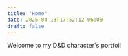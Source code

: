 ```yaml
---
title: "Home"
date: 2025-04-13T17:52:12-06:00
draft: false
---
```

Welcome to my D&D character's portfoil

